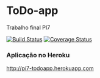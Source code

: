 # ToDo-app
Trabalho final PI7

[![Build Status](https://travis-ci.org/gabrielcyrino/ToDo-app.svg?branch=master)](https://travis-ci.org/gabrielcyrino/ToDo-app) [![Coverage Status](https://coveralls.io/repos/gabrielcyrino/ToDo-app/badge.svg)](https://coveralls.io/r/gabrielcyrino/ToDo-app)

### Aplicação no Heroku
http://pi7-todoapp.herokuapp.com
